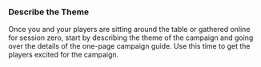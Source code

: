 ### Describe the Theme

Once you and your players are sitting around the table or gathered online for session zero, start by describing the theme of the campaign and going over the details of the one-page campaign guide.
Use this time to get the players excited for the campaign.
